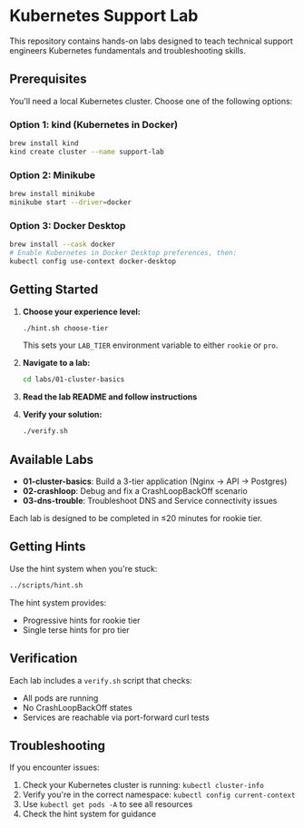# Kubernetes Support Lab

This repository contains hands-on labs designed to teach technical support engineers Kubernetes fundamentals and troubleshooting skills.

## Prerequisites

You'll need a local Kubernetes cluster. Choose one of the following options:

### Option 1: kind (Kubernetes in Docker)
```bash
brew install kind
kind create cluster --name support-lab
```

### Option 2: Minikube
```bash
brew install minikube
minikube start --driver=docker
```

### Option 3: Docker Desktop
```bash
brew install --cask docker
# Enable Kubernetes in Docker Desktop preferences, then:
kubectl config use-context docker-desktop
```

## Getting Started

1. **Choose your experience level:**
   ```bash
   ./hint.sh choose-tier
   ```
   This sets your `LAB_TIER` environment variable to either `rookie` or `pro`.

2. **Navigate to a lab:**
   ```bash
   cd labs/01-cluster-basics
   ```

3. **Read the lab README and follow instructions**

4. **Verify your solution:**
   ```bash
   ./verify.sh
   ```

## Available Labs

- **01-cluster-basics**: Build a 3-tier application (Nginx → API → Postgres)
- **02-crashloop**: Debug and fix a CrashLoopBackOff scenario
- **03-dns-trouble**: Troubleshoot DNS and Service connectivity issues

Each lab is designed to be completed in ≤20 minutes for rookie tier.

## Getting Hints

Use the hint system when you're stuck:
```bash
../scripts/hint.sh
```

The hint system provides:
- Progressive hints for rookie tier
- Single terse hints for pro tier

## Verification

Each lab includes a `verify.sh` script that checks:
- All pods are running
- No CrashLoopBackOff states
- Services are reachable via port-forward curl tests

## Troubleshooting

If you encounter issues:
1. Check your Kubernetes cluster is running: `kubectl cluster-info`
2. Verify you're in the correct namespace: `kubectl config current-context`
3. Use `kubectl get pods -A` to see all resources
4. Check the hint system for guidance